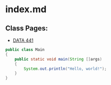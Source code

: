 # index.md
## Class Pages:
- [DATA 441](https://wamorris2.github.io/DATA441/)

```java
public class Main
{
    public static void main(String []args)
    {
        System.out.println("Hello, world!");
    }
}
```